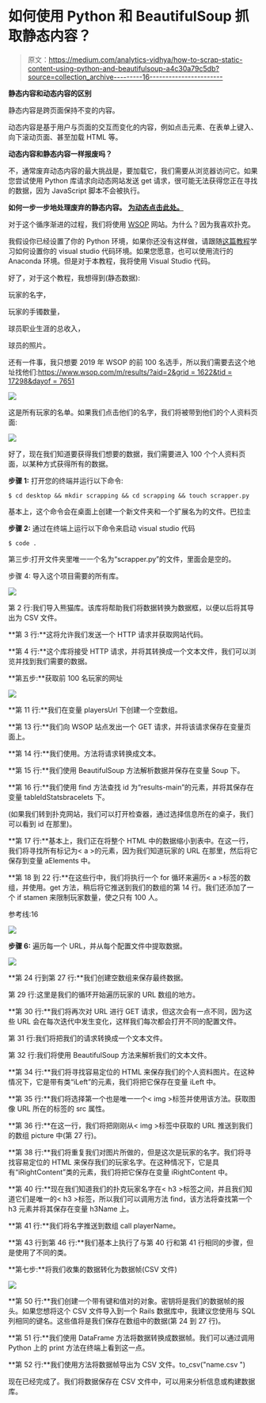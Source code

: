 # 如何使用 Python 和 BeautifulSoup 抓取静态内容？

> 原文：<https://medium.com/analytics-vidhya/how-to-scrap-static-content-using-python-and-beautifulsoup-a4c30a79c5db?source=collection_archive---------16----------------------->

**静态内容和动态内容的区别**

静态内容是跨页面保持不变的内容。

动态内容是基于用户与页面的交互而变化的内容，例如点击元素、在表单上键入、向下滚动页面、甚至加载 HTML 等。

**动态内容和静态内容一样报废吗？**

不，通常废弃动态内容的最大挑战是，要加载它，我们需要从浏览器访问它。如果您尝试使用 Python 库请求向动态网站发送 get 请求，很可能无法获得您正在寻找的数据，因为 JavaScript 脚本不会被执行。

**如何一步一步地处理废弃的静态内容。** [**为动态点击此处。**](http://www.google.com)

对于这个循序渐进的过程，我们将使用 [WSOP](https://www.wsop.com/) 网站。为什么？因为我喜欢扑克。

我假设你已经设置了你的 Python 环境，如果你还没有这样做，请跟随[这篇教程](https://www.youtube.com/watch?v=06I63_p-2A4&t=2640s)学习如何设置你的 visual studio 代码环境。如果您愿意，也可以使用流行的 Anaconda 环境。但是对于本教程，我将使用 Visual Studio 代码。

好了，对于这个教程，我想得到(静态数据):

玩家的名字，

玩家的手镯数量，

球员职业生涯的总收入，

球员的照片。

还有一件事，我只想要 2019 年 WSOP 的前 100 名选手，所以我们需要去这个地址找他们:[https://www.wsop.com/m/results/?aid=2&grid = 1622&tid = 17298&dayof = 7651](https://www.wsop.com/m/results/?aid=2&grid=1622&tid=17298&dayof=7651)

![](img/ce213c7cf05148f478db07ce7ccf3db0.png)

这是所有玩家的名单。如果我们点击他们的名字，我们将被带到他们的个人资料页面:

![](img/ebda83b1ddbb8b6eca69ae4d76dda788.png)

好了，现在我们知道要获得我们想要的数据，我们需要进入 100 个个人资料页面，以某种方式获得所有的数据。

**步骤 1:** 打开您的终端并运行以下命令:

```
$ cd desktop && mkdir scrapping && cd scrapping && touch scrapper.py
```

基本上，这个命令会在桌面上创建一个新文件夹和一个扩展名为的文件。巴拉圭

**步骤 2:** 通过在终端上运行以下命令来启动 visual studio 代码

```
$ code .
```

第三步:打开文件夹里唯一一个名为“scrapper.py”的文件，里面会是空的。

步骤 4: 导入这个项目需要的所有库。

![](img/939f1e02047832120293cd66acf5d4af.png)

第 2 行:我们导入熊猫库。该库将帮助我们将数据转换为数据框，以便以后将其导出为 CSV 文件。

**第 3 行:**这将允许我们发送一个 HTTP 请求并获取网站代码。

**第 4 行:**这个库将接受 HTTP 请求，并将其转换成一个文本文件，我们可以浏览并找到我们需要的数据。

**第五步:**获取前 100 名玩家的网址

![](img/4cc2fa4c376d1d56c6f8c5febacc49f2.png)

**第 11 行:**我们在变量 playersUrl 下创建一个空数组。

**第 13 行:**我们向 WSOP 站点发出一个 GET 请求，并将该请求保存在变量页面上。

**第 14 行:**我们使用。方法将请求转换成文本。

**第 15 行:**我们使用 BeautifulSoup 方法解析数据并保存在变量 Soup 下。

**第 16 行:**我们使用 find 方法查找 id 为“results-main”的元素，并将其保存在变量 tableIdStatsbracelets 下。

(如果我们转到扑克网站，我们可以打开检查器，通过选择信息所在的桌子，我们可以看到 id 在那里)。

**第 17 行:**基本上，我们正在将整个 HTML 中的数据缩小到表中。在这一行，我们将寻找所有标记为< a >的元素，因为我们知道玩家的 URL 在那里，然后将它保存到变量 aElements 中。

**第 18 到 22 行:**在这些行中，我们将执行一个 for 循环来遍历< a >标签的数组，并使用。get 方法，稍后将它推送到我们的数组的第 14 行。我们还添加了一个 if stamen 来限制玩家数量，使之只有 100 人。

参考线:16

![](img/131e1d0ec80e3622607e83ef0c743ff5.png)

**步骤 6:** 遍历每一个 URL，并从每个配置文件中提取数据。

![](img/f48650bbcc3c81e0729d5faaae1a6dd2.png)

**第 24 行到第 27 行:**我们创建空数组来保存最终数据。

第 29 行:这里是我们的循环开始遍历玩家的 URL 数组的地方。

**第 30 行:**我们将再次对 URL 进行 GET 请求，但这次会有一点不同，因为这些 URL 会在每次迭代中发生变化，这样我们每次都会打开不同的配置文件。

第 31 行:我们将把我们的请求转换成一个文本文件。

第 32 行:我们将使用 BeautifulSoup 方法来解析我们的文本文件。

**第 34 行:**我们将寻找容易定位的 HTML 来保存我们的个人资料图片。在这种情况下，它是带有类“iLeft”的元素，我们将把它保存在变量 iLeft 中。

**第 35 行:**我们将选择第一个也是唯一一个< img >标签并使用该方法。获取图像 URL 所在的标签的 src 属性。

**第 36 行:**在这一行，我们将把刚刚从< img >标签中获取的 URL 推送到我们的数组 picture 中(第 27 行)。

**第 38 行:**我们将重复我们对图片所做的，但是这次是玩家的名字。我们将寻找容易定位的 HTML 来保存我们的玩家名字。在这种情况下，它是具有“iRightContent”类的元素，我们将把它保存在变量 iRightContent 中。

**第 40 行:**现在我们知道我们的扑克玩家名字在< h3 >标签之间，并且我们知道它们是唯一的< h3 >标签，所以我们可以调用方法 find，该方法将查找第一个 h3 元素并将其保存在变量 h3Name 上。

**第 41 行:**我们将名字推送到数组 call playerName。

**第 43 行到第 46 行:**我们基本上执行了与第 40 行和第 41 行相同的步骤，但是使用了不同的类。

**第七步:**将我们收集的数据转化为数据帧(CSV 文件)

![](img/8fa2572868aa77628dc26c84bdcee1ab.png)

**第 50 行:**我们创建一个带有键和值对的对象。密钥将是我们的数据帧的报头。如果您想将这个 CSV 文件导入到一个 Rails 数据库中，我建议您使用与 SQL 列相同的键名。这些值将是我们保存在数组中的数据(第 24 到 27 行)。

**第 51 行:**我们使用 DataFrame 方法将数据转换成数据帧。我们可以通过调用 Python 上的 print 方法在终端上看到这一点。

**第 52 行:**我们使用方法将数据帧导出为 CSV 文件。to_csv("name.csv ")

现在已经完成了。我们将数据保存在 CSV 文件中，可以用来分析信息或构建数据库。